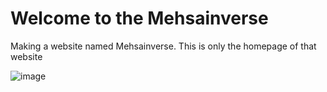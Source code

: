 # Welcome to the Mehsainverse
 Making a website named Mehsainverse. This is only the homepage of that website
 
 ![image](https://user-images.githubusercontent.com/114495317/197742434-c73c933c-890e-4683-8f11-c3a885cc76a8.png)

